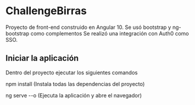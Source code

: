 # ChallengeBirras

Proyecto de front-end construido en Angular 10.
Se usó bootstrap y ng-bootstrap como complementos
Se realizó una integración con Auth0 como SSO.

## Iniciar la aplicación

Dentro del proyecto ejecutar los siguientes comandos

npm install
(Instala todas las dependencias del proyecto)

ng serve --o
(Ejecuta la aplicación y abre el navegador)
